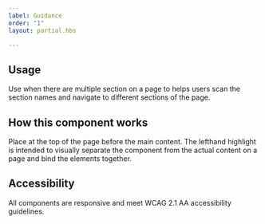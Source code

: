 ```yaml
---
label: Guidance
order: "1"
layout: partial.hbs

---
```

## Usage

Use when there are multiple section on a page to helps users scan the section names and navigate to different sections of the page.

## How this component works

Place at the top of the page before the main content. The lefthand highlight is intended to visually separate the component from the actual content on a page and bind the elements together.

## Accessibility

All components are responsive and meet WCAG 2.1 AA accessibility guidelines.